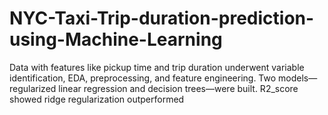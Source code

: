 # NYC-Taxi-Trip-duration-prediction-using-Machine-Learning
Data with features like pickup time and trip duration underwent variable identification, EDA, preprocessing, and feature engineering. Two models—regularized linear regression and decision trees—were built. R2_score showed ridge regularization outperformed
